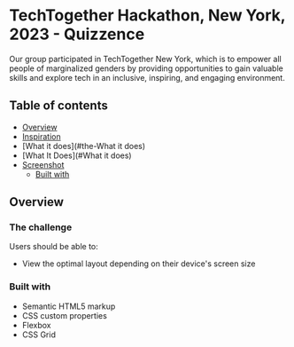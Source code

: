 # TechTogether Hackathon, New York, 2023 - Quizzence

Our group participated in TechTogether New York, which is to empower all people of marginalized genders by providing opportunities to gain valuable skills and explore tech in an inclusive, inspiring, and engaging environment.

## Table of contents

- [Overview](#overview)
- [Inspiration](#the-Inspiration)
- [What it does](#the-What it does)
- [What It Does](#What it does) 
- [Screenshot](#screenshot) 
  <!-- - [Links](#links) -->
  - [Built with](#built-with)

## Overview

### The challenge

Users should be able to:

- View the optimal layout depending on their device's screen size

<!-- ### Screenshot

![](./screenshot.jpg)


### Links

- Solution URL: [Add solution URL here](https://your-solution-url.com)
- Live Site URL: [Add live site URL here](https://your-live-site-url.com)  -->

### Built with

- Semantic HTML5 markup
- CSS custom properties
- Flexbox
- CSS Grid







